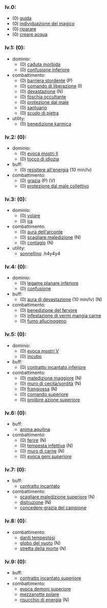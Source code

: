 ### lv.0:
- (0) [guida](https://golarion.altervista.org/wiki/Guida "Guida")
- (0) [individuazione del magico](https://golarion.altervista.org/wiki/Individuazione_del_Magico "Individuazione del Magico")
- (0) [riparare](https://golarion.altervista.org/wiki/Riparare "Riparare")
- (0) [creare acqua](https://golarion.altervista.org/wiki/Creare_Acqua "Creare Acqua")
### lv.1: (0):
- dominio:
	- (0) [caduta morbida](https://golarion.altervista.org/wiki/Caduta_Morbida "Caduta Morbida")
	- (0) [confusione inferiore](https://golarion.altervista.org/wiki/Confusione_Inferiore "Confusione Inferiore")
- combattimento:
	- (0) [barriera stordente](https://golarion.altervista.org/wiki/Barriera_Stordente "Barriera Stordente") (P)
	- (0) [comando di liberazione](https://golarion.altervista.org/wiki/Comando_di_Liberazione "Comando di Liberazione") (I)
	- (0) [devastazione](https://golarion.altervista.org/wiki/Devastazione "Devastazione") (N)
	- (0) [foschia occultante](https://golarion.altervista.org/wiki/Foschia_Occultante "Foschia Occultante")
	- (0) [protezione dal male](https://golarion.altervista.org/wiki/Protezione_dal_Male "Protezione dal Male")
	- (0) [santuario](https://golarion.altervista.org/wiki/Santuario "Santuario")
	- (0) [scudo di pietra](https://golarion.altervista.org/wiki/Incantesimi/Scudo_di_Pietra "Incantesimi/Scudo di Pietra")
- utility:
	- (0) [benedizione karmica](https://golarion.altervista.org/wiki/Incantesimi/Benedizione_Karmica "Incantesimi/Benedizione Karmica")

### lv.2: (0):
- dominio:
	- (0) [evoca mostri II](https://golarion.altervista.org/wiki/Evoca_Mostri#Evoca_Mostri_II "Evoca Mostri")
	- (0) [tocco di idiozia](https://golarion.altervista.org/wiki/Tocco_di_Idiozia "Tocco di Idiozia")
- buff:
	- (0) [resistere all'energia](https://golarion.altervista.org/wiki/Resistere_all%27Energia "Resistere all'Energia") (10 min/lv)
- combattimento:
	- (0) [grazia](https://golarion.altervista.org/wiki/Grazia "Grazia") (P) (V)
	- (0) [protezione dal male collettivo](https://golarion.altervista.org/wiki/Protezione_dal_Male_Collettivo "Protezione dal Male Collettivo")

### lv.3: (0):
- dominio:
	- (0) [volare](https://golarion.altervista.org/wiki/Incantesimi/Volare "Incantesimi/Volare")
	- (0) [ira](https://golarion.altevista.org/wiki/Incantesimi/Ira "Incantesimi/Ira")
- combattimento:
	- (0) [aura dell'arconte](https://golarion.altervista.org/wiki/Aura_dell%27Arconte "Aura dell'Arconte")
	- (0) [scagliare maledizione](https://golarion.altervista.org/wiki/Scagliare_Maledizione "Scagliare Maledizione") (N)
	- (0) [contagio](https://golarion.altervista.org/wiki/Incantesimi/Contagio) (N)
- utility:
	- [sonnellino](https://golarion.altervista.org/wiki/Incantesimi/Sonnellino)
.h4y4y4
### lv.4: (0):
- dominio:
	- (0) [legame planare inferiore](https://golarion.altervista.org/wiki/Legame_Planare_Inferiore "Legame Planare Inferiore")
	- (0) [confusione](https://golarion.altervista.org/wiki/Confusione "Confusione")
- buff:
	- (0) [aura di devastazione](https://golarion.altervista.org/wiki/Aura_di_Devastazione "Aura di Devastazione") (10 min/lv) (N)
- combattimento:
	- (0) [benedizione del fervore](https://golarion.altervista.org/wiki/Benedizione_del_Fervore "Benedizione del Fervore")
	- (0) [infestazione di vermi mangia carne](https://golarion.altervista.org/wiki/Incantesimi/Infestazione_di_Vermi_Mangia_Carne)
	- (0) [fumo allucinogeno](https://golarion.altervista.org/wiki/Incantesimi/Fumo_Allucinogeno)

### lv.5: (0):
- dominio:
	- (0) [evoca mostri V](https://golarion.altervista.org/wiki/Evoca_Mostri#Evoca_Mostri_V "Evoca Mostri")
	- (0) [incubo](https://golarion.altervista.org/wiki/Incantesimi/Incubo "Incantesimi/Incubo")
- buff:
	- (0) [contratto incantato inferiore](https://golarion.altervista.org/wiki/Incantesimi/Contratto_Incantato_Inferiore)
- combattimento:
	- (0) [maledizione maggiore](https://golarion.altervista.org/wiki/Maledizione_Maggiore "Maledizione Maggiore") (N)
	- (0) [muro di cecità/sordità](https://golarion.altervista.org/wiki/Muro_di_Cecit%C3%A0/Sordit%C3%A0 "Muro di Cecità/Sordità") (N)
	- (0) [frangiossa](https://golarion.altervista.org/wiki/Incantesimi/Frangiossa) (N)
	- (0) [comando superiore](https://golarion.altervista.org/wiki/Incantesimi/Comando_Superiore)
	- (0) [proibire azione superiore](https://golarion.altervista.org/wiki/Incantesimi/Proibire_Azione_Superiore)
### lv.6: (0):
- buff:
	- [anima aquilina](https://golarion.altervista.org/wiki/Incantesimi/Anima_Aquilina)
- combattimento:
	- (0) [ferire](https://golarion.altervista.org/wiki/Incantesimi/Ferire) (N)
	- (0) [tempesta infettiva](https://golarion.altervista.org/wiki/Incantesimi/Tempesta_Infettiva) (N)
	- (0) [muro di carne](https://golarion.altervista.org/wiki/Muro_di_Carne) (N)
	- (0) [evoca geni superiore](https://golarion.altervista.org/wiki/Incantesimi/Evoca_Geni_Superiore)
### lv.7: (0):
- buff:
	- [contratto incantato](https://golarion.altervista.org/wiki/Incantesimi/Contratto_Incantato)
- combattimento:
	- [scagliare maledizione superiore](https://golarion.altervista.org/wiki/Incantesimi/Scagliare_Maledizione_Superiore) (N)
	- [distruzione](https://golarion.altervista.org/wiki/Incantesimi/Distruzione) (N)
	- [concedere grazia del campione](https://golarion.altervista.org/wiki/Incantesimi/Concedere_Grazia_del_Campione)
### lv.8: (0):
- combattimento:
	- [dardi tempestosi](https://golarion.altervista.org/wiki/Incantesimi/Dardi_Tempestosi)
	- [globo del vuoto](https://golarion.altervista.org/wiki/Incantesimi/Globo_del_Vuoto) (N)
	- [stretta della morte](https://golarion.altervista.org/wiki/Stretta_della_Morte) (N)
### lv.9: (0):
- buff:
	- [contratto incantato superiore](https://golarion.altervista.org/wiki/Incantesimi/Contratto_Incantato_Superiore)
- combattimento:
	- [evoca demoni superiore](https://golarion.altervista.org/wiki/Incantesimi/Evoca_Demoni_Superiore)
	- [mezzanotte polare](https://golarion.altervista.org/wiki/Incantesimi/Mezzanotte_Polare)
	- [risucchio di energia](https://golarion.altervista.org/wiki/Incantesimi/Risucchio_di_Energia) (N)
